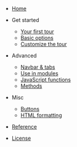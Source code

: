 * [Home](/)
* Get started

  * [Your first tour](articles/first-tour.md)
  * [Basic options](articles/basic-options.md)
  * [Customize the tour](articles/customize.md)
  
* Advanced

  * [Navbar & tabs](articles/navbar-tabs.md)
  * [Use in modules](articles/use-modules.md)
  * [JavaScript functions](articles/javascript.md)
  * [Methods](articles/methods.md)
  
* Misc

  * [Buttons](articles/buttons.md)
  * [HTML formatting](articles/html-formatting.md)
  
* [Reference](reference.md)
* [License](LICENSE.md)
